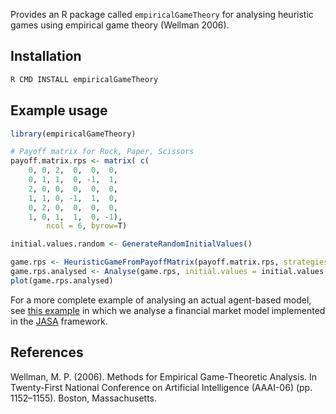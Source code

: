 
Provides an R package called `empiricalGameTheory` for analysing heuristic games using empirical game theory (Wellman 2006).

## Installation

~~~bash
R CMD INSTALL empiricalGameTheory
~~~

## Example usage

~~~R
library(empiricalGameTheory)

# Payoff matrix for Rock, Paper, Scissors
payoff.matrix.rps <- matrix( c(
	0, 0, 2,  0,  0,  0,
	0, 1, 1,  0, -1,  1,
	2, 0, 0,  0,  0,  0,
	1, 1, 0, -1,  1,  0,
	0, 2, 0,  0,  0,  0,
	1, 0, 1,  1,  0, -1),
	    ncol = 6, byrow=T)

initial.values.random <- GenerateRandomInitialValues()

game.rps <- HeuristicGameFromPayoffMatrix(payoff.matrix.rps, strategies = c('R', 'P', 'S'))
game.rps.analysed <- Analyse(game.rps, initial.values = initial.values.random, times = times.rd)
plot(game.rps.analysed)
~~~

For a more complete example of analysing an actual agent-based model, see [this example](http://jasa.sourceforge.net/abm-dynamics-knitr.html) in which we analyse a financial market model implemented in the [JASA](http://jasa.sourceforge.net) framework.

## References

Wellman, M. P. (2006). Methods for Empirical Game-Theoretic Analysis. In Twenty-First National Conference on Artificial Intelligence (AAAI-06) (pp. 1152–1155). Boston, Massachusetts.
